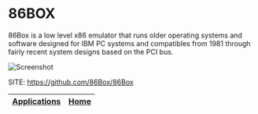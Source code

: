# 86BOX

 86Box is a low level x86 emulator that runs older operating systems 
 and software designed for IBM PC systems and compatibles from 1981 
 through fairly recent system designs based on the PCI bus.
 
 ![Screenshot](https://upload.wikimedia.org/wikipedia/commons/5/50/86Box_during_machine_boot.png)
 
 SITE: https://github.com/86Box/86Box

 | [Applications](https://portable-linux-apps.github.io/apps.html) | [Home](https://portable-linux-apps.github.io)
 | --- | --- |

